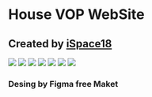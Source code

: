 <h1> House VOP  WebSite</h1>
<h2>Created by <a href="#">iSpace18</a>  </h2>
<img src="https://github.com/iSpace18/HouseVOP/assets/140423878/d66bd9db-2722-4ee7-8d49-8bf464fa0f2e">
<img src="https://github.com/iSpace18/HouseVOP/assets/140423878/c6f518d2-2a25-4152-a133-d6743469fcbd">
<img src="https://github.com/iSpace18/HouseVOP/assets/140423878/960e8c6a-00c9-455a-ac96-f4afce2ee250">
<img src="https://github.com/iSpace18/HouseVOP/assets/140423878/f0bb2f43-2d86-444d-832e-e2c831cb041b">
<img src="https://github.com/iSpace18/HouseVOP/assets/140423878/56f5f337-8ad0-4d39-a58f-ef0d860fd8d0">
<img src="https://github.com/iSpace18/HouseVOP/assets/140423878/798e2f59-f5ca-45e8-826a-ee9048d03b5b">
<img src="https://github.com/iSpace18/HouseVOP/assets/140423878/386333f4-31ad-4294-8b8d-b5db653fc6ce">
<h3>Desing by Figma free Maket</h3>
